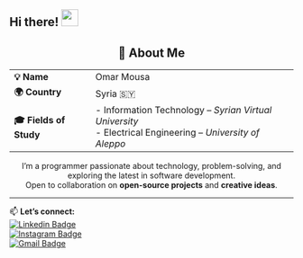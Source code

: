 ## Hi there! <img src="https://raw.githubusercontent.com/aemmadi/aemmadi/master/wave.gif" width="30">

<div align="center">

  <h2>👤 About Me</h2>

  <table>
    <tr>
      <td><b>💡 Name</b></td>
      <td>Omar Mousa</td>
    </tr>
    <tr>
      <td><b>🌍 Country</b></td>
      <td>Syria 🇸🇾</td>
    </tr>
    <tr>
      <td><b>🎓 Fields of Study</b></td>
      <td>
        - Information Technology – <i>Syrian Virtual University</i> <br>
        - Electrical Engineering – <i>University of Aleppo</i>
      </td>
    </tr>
  </table>

  <p>
    I’m a programmer passionate about technology, problem-solving, and exploring the latest in software development.<br>
    Open to collaboration on <b>open-source projects</b> and <b>creative ideas</b>.
  </p>

</div>

---

📫 **Let’s connect:**  
[![Linkedin Badge](https://img.shields.io/badge/-Omar%20Mousa-blue?style=flat-square&logo=Linkedin&logoColor=white&link=https://www.linkedin.com/in/omar-mousa-763568314)](https://www.linkedin.com/in/omar-mousa-763568314)  
[![Instagram Badge](https://img.shields.io/badge/-oma10ar-purple?style=flat-square&logo=instagram&logoColor=white&link=https://instagram.com/oma10ar)](https://instagram.com/oma10ar)  
[![Gmail Badge](https://img.shields.io/badge/-omar19mousa@gmail.com-c14438?style=flat-square&logo=Gmail&logoColor=white&link=mailto:omar19mousa@gmail.com)](mailto:omar19mousa@gmail.com)
